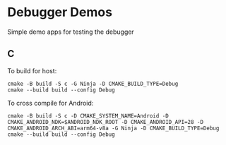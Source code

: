 # Debugger Demos
Simple demo apps for testing the debugger

## C
To build for host:
```
cmake -B build -S c -G Ninja -D CMAKE_BUILD_TYPE=Debug
cmake --build build --config Debug
```
To cross compile for Android:
```
cmake -B build -S c -D CMAKE_SYSTEM_NAME=Android -D CMAKE_ANDROID_NDK=$ANDROID_NDK_ROOT -D CMAKE_ANDROID_API=28 -D CMAKE_ANDROID_ARCH_ABI=arm64-v8a -G Ninja -D CMAKE_BUILD_TYPE=Debug
cmake --build build --config Debug
```

